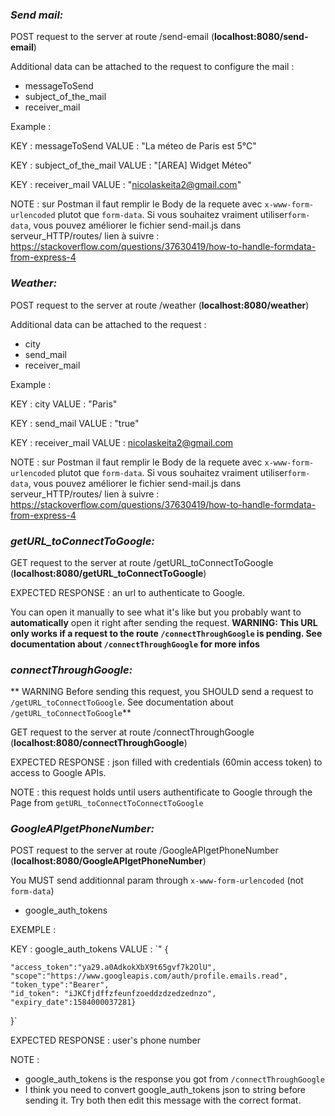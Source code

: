 ### *Send mail:*

POST request to the server at route /send-email (**localhost:8080/send-email**)

Additional data can be attached to the request to configure the mail :

- messageToSend
- subject_of_the_mail
- receiver_mail

Example :

KEY : messageToSend
VALUE : "La méteo de Paris est 5°C"

KEY : subject_of_the_mail
VALUE : "[AREA] Widget Méteo"

KEY : receiver_mail
VALUE : "nicolaskeita2@gmail.com"

NOTE : sur Postman il faut remplir le Body de la requete avec `x-www-form-urlencoded` plutot que `form-data`.
Si vous souhaitez vraiment utiliser`form-data`, vous pouvez améliorer le fichier send-mail.js dans serveur_HTTP/routes/
lien à suivre : https://stackoverflow.com/questions/37630419/how-to-handle-formdata-from-express-4


### *Weather:*

POST request to the server at route /weather (**localhost:8080/weather**)

Additional data can be attached to the request :

- city
- send_mail
- receiver_mail

Example :

KEY : city
VALUE : "Paris"

KEY : send_mail
VALUE : "true"

KEY : receiver_mail
VALUE : nicolaskeita2@gmail.com

NOTE : sur Postman il faut remplir le Body de la requete avec `x-www-form-urlencoded` plutot que `form-data`.
Si vous souhaitez vraiment utiliser`form-data`, vous pouvez améliorer le fichier send-mail.js dans serveur_HTTP/routes/
lien à suivre : https://stackoverflow.com/questions/37630419/how-to-handle-formdata-from-express-4

### *getURL_toConnectToGoogle:*

GET request to the server at route /getURL_toConnectToGoogle (**localhost:8080/getURL_toConnectToGoogle**)

EXPECTED RESPONSE : an url to authenticate to Google.

You can open it manually to see what it's like but you probably want to **automatically** open it right after sending the request.
**WARNING: This URL only works if a request to the route `/connectThroughGoogle` is pending. See documentation about `/connectThroughGoogle` for more infos**

### *connectThroughGoogle:*

** WARNING Before sending this request, you SHOULD send a request to `/getURL_toConnectToGoogle`. See documentation about `/getURL_toConnectToGoogle`**

GET request to the server at route /connectThroughGoogle (**localhost:8080/connectThroughGoogle**)

EXPECTED RESPONSE : json filled with credentials (60min access token) to access to Google APIs.

NOTE : this request holds until users authentificate to Google through the Page from `getURL_toConnectToConnectToGoogle`


### *GoogleAPIgetPhoneNumber:*

POST request to the server at route /GoogleAPIgetPhoneNumber (**localhost:8080/GoogleAPIgetPhoneNumber**)

You MUST send additionnal param through `x-www-form-urlencoded` (not `form-data`)

- google_auth_tokens

EXEMPLE :

KEY : google_auth_tokens
VALUE : `"
{
  
    "access_token":"ya29.a0AdkokXbX9t65gvf7k2OlU",
    "scope":"https://www.googleapis.com/auth/profile.emails.read",
    "token_type":"Bearer",
    "id_token": "iJKCfjdffzfeunfzoeddzdzedzednzo",
    "expiry_date":1584000037281}
}`

EXPECTED RESPONSE : user's phone number

NOTE : 
- google_auth_tokens is the response you got from `/connectThroughGoogle`
- I think you need to convert google_auth_tokens json to string before sending it. Try both then edit this message with the correct format.
